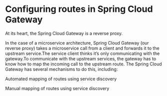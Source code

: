 # Configuring routes in Spring Cloud Gateway

At its heart, the Spring Cloud Gateway is a reverse proxy.

In the case of a microservice architecture, Spring Cloud Gateway (our reverse proxy) takes a microservice call from a client and forwards it to the upstream service.The service client thinks it’s only communicating with the gateway.To communicate with the upstream services, the gateway has to know how to map the incoming call to the upstream route. The Spring Cloud Gateway has several mechanisms to do this, including:

Automated mapping of routes using service discovery

Manual mapping of routes using service discovery
